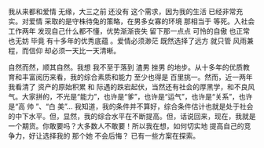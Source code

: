 我从来都和爱情 无缘，大三之前 还没有 这个需求，因为我的生活 已经非常充实。对爱情 采取的是守株待兔的策略，在男多女寡的环境 那相当于 等死。入社会工作两年 发现自己什么都不懂，优势渐渐丧失 留下那一点点 可怜的自傲 也正常 也无妨 毕竟 有十多年的优秀底蕴 。爱情必须渺茫 既然选择了远方 就只管 风雨兼程，而信仰 却必须一天比一天清晰。

自然而然，顺其自然。我想 我不至于落到 渣男 挫男 的地步。从十多年的优质教育和丰富阅历来看，我的综合素质和能力 至少也得是 百里挑一。然而，近一两年 我看清了 资产的原始积累 和 际遇的跌宕起伏，当然还有社会的厚黑学，和不良风气。大家拼的，不光是“能力”，也许是“爹”，也许是“运气”，也许是“关系”，也许是“高 帅 ”、“白 美”… 我知道，我的条件并不算好，综合条件估计也就是处于社会的中下水平。但，显然，我的综合水平在不断提高。但，话说回来，现在，我就是一个期货。你敢要吗？大多数人不敢要！所以我在想，如何切实地 提高自己的竞争力，好让选择我的 那个她 不会后悔？ 已有一些方案在探索。